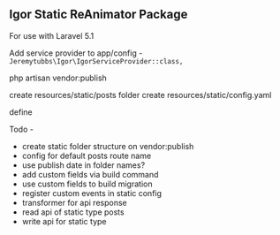 ## Igor Static ReAnimator Package

For use with Laravel 5.1

Add service provider to app/config -
`
Jeremytubbs\Igor\IgorServiceProvider::class,
`

php artisan vendor:publish

create resources/static/posts folder
create resources/static/config.yaml

define

Todo -

- create static folder structure on vendor:publish
- config for default posts route name
- use publish date in folder names?
- add custom fields via build command
- use custom fields to build migration
- register custom events in static config
- transformer for api response
- read api of static type posts
- write api for static type
